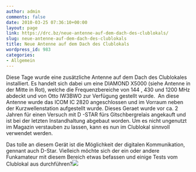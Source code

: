 ```yaml
---
author: admin
comments: false
date: 2010-03-25 07:36:10+00:00
layout: page
link: https://drc.bz/neue-antenne-auf-dem-dach-des-clublokals/
slug: neue-antenne-auf-dem-dach-des-clublokals
title: Neue Antenne auf dem Dach des Clublokals
wordpress_id: 983
categories:
- Allgemein
---
```


Diese Tage wurde eine zusätzliche Antenne auf dem Dach des Clublokales installiert. Es handelt sich dabei um eine DIAMOND X5000 (siehe Antenne in der Mitte in Rot), welche die Frequenzbereiche von 144 , 430 und 1200 MHz abdeckt und von Otto IW3BWO zur Verfügung gestellt wurde.  An diese Antenne wurde das ICOM IC 2820 angeschlossen und im Vorraum neben der Kurzwellenstation aufgestellt wurde. Dieses Geraet wurde vor ca. 2 Jahren für einen Versuch mit D -STAR fürs Gitschbergrelais angekauft und ist bei der letzten Instandhaltung abgebaut worden. Um es nicht ungenutzt im Magazin verstauben zu lassen, kann es nun im Clublokal sinnvoll verwendet werden.

Das tolle an diesem Gerät ist die Möglichkeit der digitalen Kommunikation, gennant auch D-Star. Vielleich möchte sich der ein oder andere Funkamateur mit diesem Bereich etwas befassen und einige Tests vom Clublokal aus durchführen?[![](https://drc.bz/wp-content/uploads/2010/03/Foto-Antenne-Dach-Clublokal.jpg)](https://drc.bz/wp-content/uploads/2010/03/Foto-Antenne-Dach-Clublokal.jpg)
